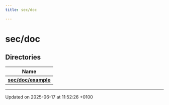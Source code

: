 ```yaml
---
title: sec/doc

---
```


# sec/doc



## Directories

| Name           |
| -------------- |
| **[sec/doc/example](dir_01d3c66624072e517142f41ff3dfa7dc.md#dir-sec/doc/example)**  |






-------------------------------

Updated on 2025-06-17 at 11:52:26 +0100
